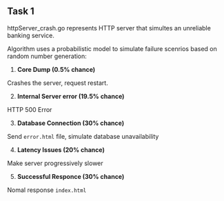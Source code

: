 ## Task 1

httpServer_crash.go represents HTTP server that simultes an unreliable banking service.

Algorithm uses a probabilistic model to simulate failure scenrios based on random number generation:

1. **Core Dump (0.5% chance)**

Crashes the server, request restart.

2. **Internal Server error (19.5% chance)**

HTTP 500 Error

3. **Database Connection (30% chance)**

Send `error.html` file, simulate database unavailability

4. **Latency Issues (20% chance)**

Make server progressively slower

5. **Successful Responce (30% chance)**

Nomal response `index.html`

